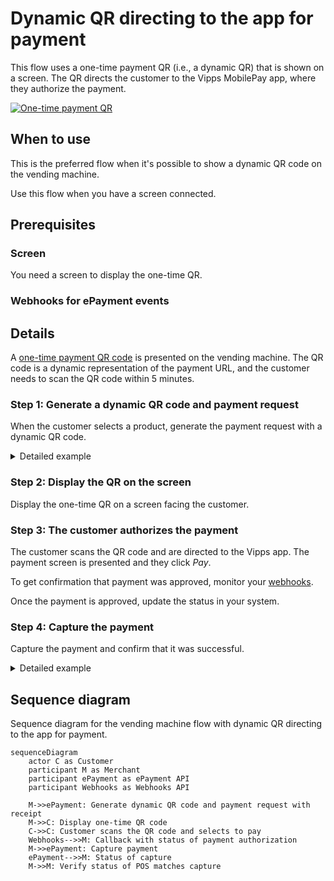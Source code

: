 <!-- START_METADATA
---
title: Dynamic QR directing to the app for payment
sidebar_label: Dynamic QR direct to the app for payment
sidebar_position: 10
hide_table_of_contents: false
pagination_next: null
pagination_prev: null
---

import REGISTERWEBHOOK from '../_common/_register_epayment_webhook.md'
import AUTHORIZEPAYMENT from '../_common/_customer_authorizes_epayment.md'

END_METADATA -->

# Dynamic QR directing to the app for payment

This flow uses a one-time payment QR (i.e., a dynamic QR) that is shown on a screen.
The QR directs the customer to the Vipps MobilePay app, where they authorize the payment.

[![One-time payment QR](images/0_one_time_payment_qr.jpg)](images/0_one_time_payment_qr.jpg)

## When to use

This is the preferred flow when it's possible to show a dynamic QR code on the vending machine.

Use this flow when you have a screen connected.

## Prerequisites

### Screen

You need a screen to display the one-time QR.

### Webhooks for ePayment events

<REGISTERWEBHOOK />


## Details

A [one-time payment QR code](https://developer.vippsmobilepay.com/docs/APIs/qr-api/vipps-qr-api/#one-time-payment-qr-codes)
is presented on the vending machine.
The QR code is a dynamic representation of the payment URL, and the customer needs to scan the QR code within 5 minutes.

### Step 1: Generate a dynamic QR code and payment request

When the customer selects a product, generate the payment request with a dynamic QR code.

<details>
<summary>Detailed example</summary>
<div>

To generate the dynamic QR code and associated payment request, specify `"userFlow": "QR"`.
You may also specify the `qrFormat` and `size` for the QR.

Specify `"customerInteraction": "CUSTOMER_PRESENT"`.

You can also include a receipt at this time.

Since the customer will scan from their phone, you don't need their phone number.
This payment command can do an app-switch and open their Vipps MobilePay app with the payment request.

Here is an example HTTP POST:

[`POST:/epayment/v1/payments`](https://developer.vippsmobilepay.com/api/epayment#tag/CreatePayments/operation/createPayment)


With body:

```json
{
  "amount": {
    "value": 42924,
    "currency": "NOK"
  },
  "paymentMethod": {
    "type": "WALLET"
  },
  "customerInteraction": "CUSTOMER_PRESENT",
  "receipt":{
    "orderLines": [
      {
        "name": "Ear buds",
        "id": "21231211",
        "totalAmount": 42924,
        "totalAmountExcludingTax": 32193,
        "totalTaxAmount": 10731,
        "taxPercentage": 25,
      },
    ],
    "bottomLine": {
      "currency": "NOK",
      "posId": "vending_machine_12345"
    },
   "receiptNumber": "0527013501"
  },
  "reference": 2486791679658155992,
  "userFlow": "QR",
  "returnUrl": "http://example.com/redirect?reference=2486791679658155992",
  "paymentDescription": "Ear buds",
  "qrFormat": {
    "format": "IMAGE/SVG+XML",
    "size": 1024
  }
}
```

</div>
</details>

### Step 2: Display the QR on the screen

Display the one-time QR on a screen facing the customer.

### Step 3: The customer authorizes the payment

The customer scans the QR code and are directed to the Vipps app.
The payment screen is presented and they click *Pay*.

To get confirmation that payment was approved, monitor your
[webhooks](https://developer.vippsmobilepay.com/docs/APIs/webhooks-api).

Once the payment is approved, update the status in your system.

### Step 4: Capture the payment

Capture the payment and confirm that it was successful.

<details>
<summary>Detailed example</summary>
<div>

[`POST:/epayment/v1/payments/{reference}/capture`](/api/epayment/#tag/AdjustPayments/operation/capturePayment)

With body:

```json
{
  "modificationAmount": {
    "value": 42924,
    "currency": "NOK"
  }
}
```

</div>
</details>

## Sequence diagram

Sequence diagram for the vending machine flow with dynamic QR directing to the app for payment.

``` mermaid
sequenceDiagram
    actor C as Customer
    participant M as Merchant
    participant ePayment as ePayment API
    participant Webhooks as Webhooks API

    M->>ePayment: Generate dynamic QR code and payment request with receipt
    M->>C: Display one-time QR code
    C->>C: Customer scans the QR code and selects to pay
    Webhooks-->>M: Callback with status of payment authorization
    M->>ePayment: Capture payment
    ePayment-->>M: Status of capture
    M->>M: Verify status of POS matches capture
```
